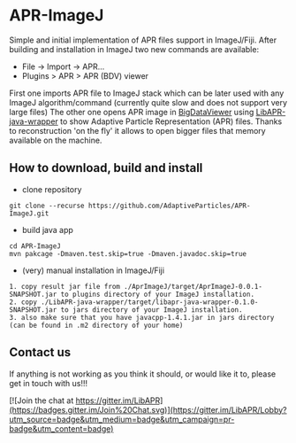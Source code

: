 # APR-ImageJ

Simple and initial implementation of APR files support in ImageJ/Fiji.
After building and installation in ImageJ two new commands are available:

* File -> Import -> APR...
* Plugins > APR > APR (BDV) viewer

First one imports APR file to ImageJ stack which can be later used with any ImageJ algorithm/command (currently quite slow and does not support very large files)
The other one opens APR image in [BigDataViewer](https://github.com/bigdataviewer/bigdataviewer-vistools) using [LibAPR-java-wrapper](https://github.com/krzysg/LibAPR-java-wrapper) to show Adaptive Particle Representation (APR) files. Thanks to reconstruction 'on the fly' it allows to open bigger files that memory available on the machine.

## How to download, build and install
* clone repository
```
git clone --recurse https://github.com/AdaptiveParticles/APR-ImageJ.git
```
* build java app
```
cd APR-ImageJ
mvn pakcage -Dmaven.test.skip=true -Dmaven.javadoc.skip=true
```
* (very) manual installation in ImageJ/Fiji
```
1. copy result jar file from ./AprImageJ/target/AprImageJ-0.0.1-SNAPSHOT.jar to plugins directory of your ImageJ installation.
2. copy ./LibAPR-java-wrapper/target/libapr-java-wrapper-0.1.0-SNAPSHOT.jar to jars directory of your ImageJ installation.  
3. also make sure that you have javacpp-1.4.1.jar in jars directory (can be found in .m2 directory of your home)
```

## Contact us

If anything is not working as you think it should, or would like it to, please get in touch with us!!!

[![Join the chat at https://gitter.im/LibAPR](https://badges.gitter.im/Join%20Chat.svg)](https://gitter.im/LibAPR/Lobby?utm_source=badge&utm_medium=badge&utm_campaign=pr-badge&utm_content=badge)
